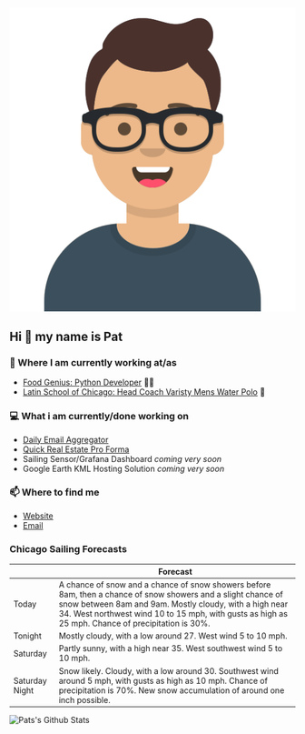 [![Social banner for p-j-falconer](https://raw.githubusercontent.com/P-J-FALCONER/P-J-FALCONER/master/assets/avataaars.svg)](https://patfalconer.com/)
## Hi :wave: my name is Pat

### 💼 Where I am currently working at/as
- [Food Genius: Python Developer](https://getfoodgenius.com/) 🍔🐍
- [Latin School of Chicago: Head Coach Varisty Mens Water Polo](https://www.latinschool.org/) 🤽


### 💻 What i am currently/done working on
 - [Daily Email Aggregator](https://github.com/P-J-FALCONER/dott_daily_mail)
 - [Quick Real Estate Pro Forma](https://github.com/P-J-FALCONER/henry)
 - Sailing Sensor/Grafana Dashboard *coming very soon*
 - Google Earth KML Hosting Solution *coming very soon*

### 📫 Where to find me
 - [Website](https://patfalconer.com/)
 - [Email](mailto:patrick.j.falconer@gmail.com)


### Chicago Sailing Forecasts
|   | Forecast  |
|---|---|
| Today | A chance of snow and a chance of snow showers before 8am, then a chance of snow showers and a slight chance of snow between 8am and 9am. Mostly cloudy, with a high near 34. West northwest wind 10 to 15 mph, with gusts as high as 25 mph. Chance of precipitation is 30%. |
| Tonight | Mostly cloudy, with a low around 27. West wind 5 to 10 mph. |
| Saturday | Partly sunny, with a high near 35. West southwest wind 5 to 10 mph. |
| Saturday Night | Snow likely. Cloudy, with a low around 30. Southwest wind around 5 mph, with gusts as high as 10 mph. Chance of precipitation is 70%. New snow accumulation of around one inch possible. |

![Pats's Github Stats](https://github-readme-stats.vercel.app/api?username=p-j-falconer&show_icons=true&theme=radical)
